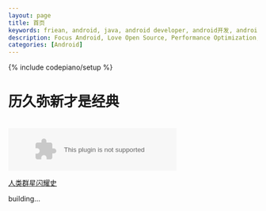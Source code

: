 ```yaml
---
layout: page
title: 首页
keywords: friean, android, java, android developer, android开发, android技术分享, performance
description: Focus Android, Love Open Source, Performance Optimization, Coding now
categories: [Android]
---
```

{% include codepiano/setup %}
<!--<img src="/image/bg_home.jpg" width="100%" height="300"/> -->  

# 历久弥新才是经典

<br/>  


<embed src="http://music.163.com/style/swf/widget.swf?sid=2102361&type=2&auto=1&width=320&height=66" width="340" height="86"  allowNetworking="all"/> 
<br/>

 <a href="/posts">人类群星闪耀史</a>
 
 building...

<!-- <a href="/posts">逸事录</a>

 <a href="/posts">博客</a>-->

<!--<a href="/apk/stetho_sample.apk">下载</a>-->

<!--<table>
    <tr>
        <td>hello11111111111111111111111111111111111111111111</td>
        <td>hello22222222222222                              </td>
        <td>hello333333333333333333333333333333333333        </td>
    </tr>
     <tr>
        <td>hello333                                         </td>
        <td>hello4444444444444444444444                      </td>
        <td>hello555555555555555555555555555555555555        </td>
    </tr>
</table>-->



<br />

<div id="comment-hook">
<!-- 多说评论框 start -->
	<div class="ds-thread" data-thread-key="88888" data-title="{{ page.title }}" data-url="http://friean.cn{{ page.url }}"></div>
<!-- 多说评论框 end -->
<!-- 多说公共JS代码 start (一个网页只需插入一次) -->
<script type="text/javascript">
var duoshuoQuery = {short_name:"frieancn"};
	(function() {
		var ds = document.createElement('script');
		ds.type = 'text/javascript';ds.async = true;
		ds.src = (document.location.protocol == 'https:' ? 'https:' : 'http:') + '//static.duoshuo.com/embed.js';
		ds.charset = 'UTF-8';
		(document.getElementsByTagName('head')[0] 
		 || document.getElementsByTagName('body')[0]).appendChild(ds);
	})();
	</script>
<!-- 多说公共JS代码 end -->
</div>
